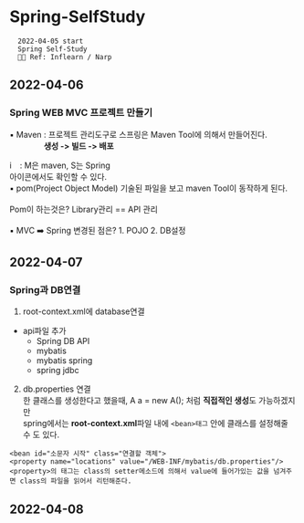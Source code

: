 # Spring-SelfStudy
  
   
      2022-04-05 start 
      Spring Self-Study 
      🧑‍🎓 Ref: Inflearn / Narp 
  

## **2022-04-06**
### Spring WEB MVC 프로젝트 만들기

▪️ Maven : 프로젝트 관리도구로 스프링은 Maven Tool에 의해서 만들어진다. <br>
  　　　　  **생성 -> 빌드 -> 배포**
        
        
<img width="14" alt="image" src="https://user-images.githubusercontent.com/100359222/161929783-366a9ca1-f9f8-4afc-ba95-f68ffcb88bd5.png"> : M은 maven, S는 Spring <br> 아이콘에서도 확인할 수 있다. <br>
▪️ pom(Project Object Model) 기술된 파일을 보고 maven Tool이 동작하게 된다. <br> 
<br> Pom이 하는것은? Library관리 == API 관리 <br><br>
▪️ MVC ➡️ Spring 변경된 점은? 1. POJO 2. DB설정

## **2022-04-07**
### Spring과 DB연결
1. root-context.xml에 database연결
- api파일 추가 
  -  Spring DB API 
  -  mybatis
  -  mybatis spring
  -  spring jdbc
2. db.properties 연결 <br>
한 클래스를 생성한다고 했을때, A a = new A(); 처럼 **직접적인 생성**도 가능하겠지만 <br> spring에서는 **root-context.xml**파일 내에 ```<bean>태그``` 안에 클래스를 설정해줄 수 도 있다. <br>
  ```
  <bean id="소문자 시작" class="연결할 객체"> 
  <property name="locations" value="/WEB-INF/mybatis/db.properties"/>
  <property>의 태그는 class의 setter메소드에 의해서 value에 들어가있는 값을 넘겨주면 class의 파일을 읽어서 리턴해준다.
  ```
  
## **2022-04-08**
  
